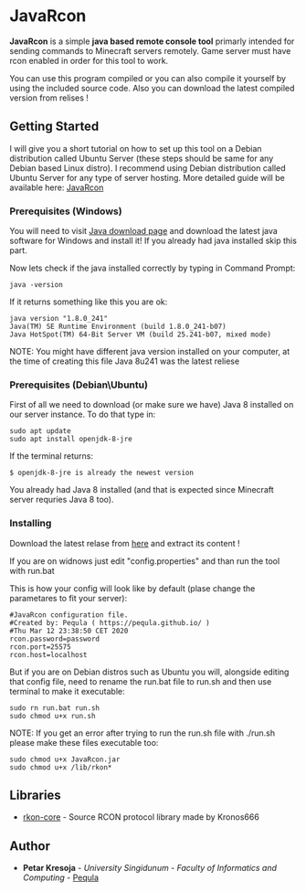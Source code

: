 # JavaRcon

**JavaRcon** is a simple **java based remote console tool** primarly intended for sending commands to Minecraft servers remotely. Game server must have rcon enabled in order for this tool to work.

You can use this program compiled or you can also compile it yourself by using the included source code. Also you can download the latest compiled version from relises !

## Getting Started

I will give you a short tutorial on how to set up this tool on a Debian distribution called Ubuntu Server (these steps should be same for any Debian based Linux distro). I recommend using Debian distribution called Ubuntu Server for any type of server hosting.
More detailed guide will be available here: [JavaRcon](https://pequla.github.io/projects/javarcon/index.html)

### Prerequisites (Windows)

You will need to visit [Java download page](https://www.java.com/en/download/manual.jsp) and download the latest java software for Windows and install it! If you already had java installed skip this part.

Now lets check if the java installed correctly by typing in Command Prompt:

```
java -version
```

If it returns something like this you are ok:

```
java version "1.8.0_241"
Java(TM) SE Runtime Environment (build 1.8.0_241-b07)
Java HotSpot(TM) 64-Bit Server VM (build 25.241-b07, mixed mode)
```
NOTE: You might have different java version installed on your computer, at the time of creating this file Java 8u241 was the latest reliese

### Prerequisites (Debian\Ubuntu)

First of all we need to download (or make sure we have) Java 8 installed on our server instance. To do that type in:

```
sudo apt update
sudo apt install openjdk-8-jre
```

If the terminal returns:

```
$ openjdk-8-jre is already the newest version
```

You already had Java 8 installed (and that is expected since Minecraft server requries Java 8 too). 

### Installing

Download the latest relase from [here](https://github.com/Pequla/JavaRcon/releases) and extract its content !

If you are on widnows just edit "config.properties" and than run the tool with run.bat

This is how your config will look like by default (plase change the parametares to fit your server):

```
#JavaRcon configuration file.
#Created by: Pequla ( https://pequla.github.io/ )
#Thu Mar 12 23:38:50 CET 2020
rcon.password=password
rcon.port=25575
rcon.host=localhost
```

But if you are on Debian distros such as Ubuntu you will, alongside editing that config file, need to rename the run.bat file to run.sh and then use terminal to make it executable:

```
sudo rn run.bat run.sh
sudo chmod u+x run.sh
```

NOTE: If you get an error after trying to run the run.sh file with ./run.sh please make these files executable too:

```
sudo chmod u+x JavaRcon.jar
sudo chmod u+x /lib/rkon*
```

## Libraries

* [rkon-core](https://github.com/Kronos666/rkon-core) - Source RCON protocol library made by Kronos666

## Author

* **Petar Kresoja** - *University Singidunum - Faculty of Informatics and Computing* - [Pequla](https://github.com/Pequla)
